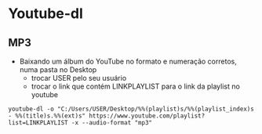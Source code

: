 # Youtube-dl

## MP3
- Baixando um álbum do YouTube no formato e numeração corretos, numa pasta no Desktop
  - trocar USER pelo seu usuário
  - trocar o link que contém LINKPLAYLIST para o link da playlist no youtube
```
youtube-dl -o "C:/Users/USER/Desktop/%%(playlist)s/%%(playlist_index)s - %%(title)s.%%(ext)s" https://www.youtube.com/playlist?list=LINKPLAYLIST -x --audio-format "mp3"
```
